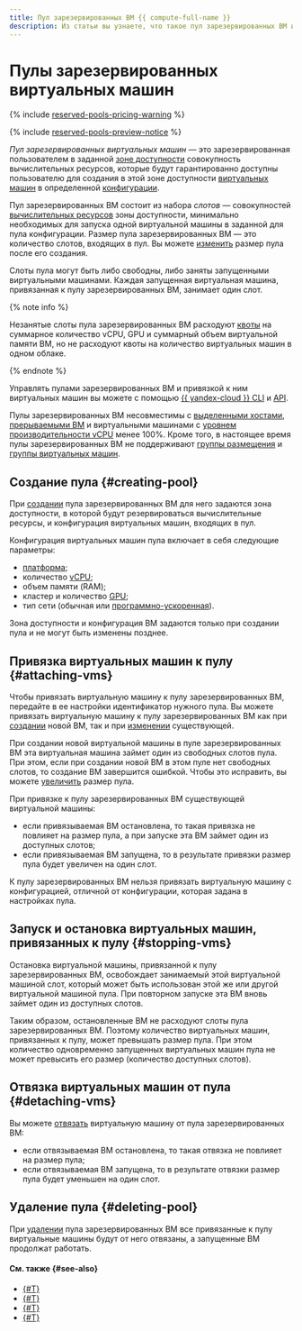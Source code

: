 ```yaml
---
title: Пул зарезервированных ВМ {{ compute-full-name }}
description: Из статьи вы узнаете, что такое пул зарезервированных ВМ и как резервировать необходимые вычислительные ресурсы для создания ВМ нужных конфигураций в нужных зонах доступности.
---
```


# Пулы зарезервированных виртуальных машин

{% include [reserved-pools-pricing-warning](../../_includes/compute/reserved-pools-pricing-warning.md) %}

{% include [reserved-pools-preview-notice](../../_includes/compute/reserved-pools-preview-notice.md) %}

_Пул зарезервированных виртуальных машин_ — это зарезервированная пользователем в заданной [зоне доступности](../../overview/concepts/geo-scope.md) совокупность вычислительных ресурсов, которые будут гарантированно доступны пользователю для создания в этой зоне доступности [виртуальных машин](./vm.md) в определенной [конфигурации](./performance-levels#available-configurations).

Пул зарезервированных ВМ состоит из набора _слотов_ — совокупностей [вычислительных ресурсов](./vm.md#types) зоны доступности, минимально необходимых для запуска одной виртуальной машины в заданной для пула конфигурации. Размер пула зарезервированных ВМ — это количество слотов, входящих в пул. Вы можете [изменить](../operations/reserved-pools/update-reserved-pool.md) размер пула после его создания.

Слоты пула могут быть либо свободны, либо заняты запущенными виртуальными машинами. Каждая запущенная виртуальная машина, привязанная к пулу зарезервированных ВМ, занимает один слот.

{% note info %}

Незанятые слоты пула зарезервированных ВМ расходуют [квоты](./limits.md#compute-quotas) на суммарное количество vCPU, GPU и суммарный объем виртуальной памяти ВМ, но не расходуют квоты на количество виртуальных машин в одном облаке.

{% endnote %}

Управлять пулами зарезервированных ВМ и привязкой к ним виртуальных машин вы можете с помощью [{{ yandex-cloud }} CLI](../cli-ref/reserved-instance-pool/index.md) и [API](../api-ref/ReservedInstancePool/index.md).

Пулы зарезервированных ВМ несовместимы с [выделенными хостами](./dedicated-host.md), [прерываемыми ВМ](./preemptible-vm.md) и виртуальными машинами с [уровнем производительности vCPU](./performance-levels.md) менее 100%. Кроме того, в настоящее время пулы зарезервированных ВМ не поддерживают [группы размещения](./placement-groups.md) и [группы виртуальных машин](./instance-groups/index.md).


## Создание пула {#creating-pool}

При [создании](../operations/reserved-pools/create-reserved-pool.md) пула зарезервированных ВМ для него задаются зона доступности, в которой будут резервироваться вычислительные ресурсы, и конфигурация виртуальных машин, входящих в пул.

Конфигурация виртуальных машин пула включает в себя следующие параметры:

* [платформа](./vm-platforms.md);
* количество [vCPU](./performance-levels.md);
* объем памяти (RAM);
* кластер и количество [GPU](./gpus.md);
* тип сети (обычная или [программно-ускоренная](./software-accelerated-network.md)).

Зона доступности и конфигурация ВМ задаются только при создании пула и не могут быть изменены позднее. 

## Привязка виртуальных машин к пулу {#attaching-vms}

Чтобы привязать виртуальную машину к пулу зарезервированных ВМ, передайте в ее настройки идентификатор нужного пула. Вы можете привязать виртуальную машину к пулу зарезервированных ВМ как при [создании](../operations/reserved-pools/manage-pool-vms.md#attach-new-vm) новой ВМ, так и при [изменении](../operations/reserved-pools/manage-pool-vms.md#attach-existing-vm) существующей.

При создании новой виртуальной машины в пуле зарезервированных ВМ эта виртуальная машина займет один из свободных слотов пула. При этом, если при создании новой ВМ в этом пуле нет свободных слотов, то создание ВМ завершится ошибкой. Чтобы это исправить, вы можете [увеличить](../operations/reserved-pools/update-reserved-pool.md) размер пула.

При привязке к пулу зарезервированных ВМ существующей виртуальной машины:
* если привязываемая ВМ остановлена, то такая привязка не повлияет на размер пула, а при запуске эта ВМ займет один из доступных слотов;
* если привязываемая ВМ запущена, то в результате привязки размер пула будет увеличен на один слот.

К пулу зарезервированных ВМ нельзя привязать виртуальную машину с конфигурацией, отличной от конфигурации, которая задана в настройках пула.

## Запуск и остановка виртуальных машин, привязанных к пулу {#stopping-vms}

Остановка виртуальной машины, привязанной к пулу зарезервированных ВМ, освобождает занимаемый этой виртуальной машиной слот, который может быть использован этой же или другой виртуальной машиной пула. При повторном запуске эта ВМ вновь займет один из доступных слотов.

Таким образом, остановленные ВМ не расходуют слоты пула зарезервированных ВМ. Поэтому количество виртуальных машин, привязанных к пулу, может превышать размер пула. При этом количество одновременно запущенных виртуальных машин пула не может превысить его размер (количество доступных слотов).

## Отвязка виртуальных машин от пула {#detaching-vms}

Вы можете [отвязать](../operations/reserved-pools/manage-pool-vms.md#detach-vm) виртуальную машину от пула зарезервированных ВМ: 
* если отвязываемая ВМ остановлена, то такая отвязка не повлияет на размер пула;
* если отвязываемая ВМ запущена, то в результате отвязки размер пула будет уменьшен на один слот.

## Удаление пула {#deleting-pool}

При [удалении](../operations/reserved-pools/delete-reserved-pool.md) пула зарезервированных ВМ все привязанные к пулу виртуальные машины будут от него отвязаны, а запущенные ВМ продолжат работать.

#### См. также {#see-also}

* [{#T}](../operations/reserved-pools/create-reserved-pool.md)
* [{#T}](../operations/reserved-pools/update-reserved-pool.md)
* [{#T}](../operations/reserved-pools/delete-reserved-pool.md)
* [{#T}](../operations/reserved-pools/manage-pool-vms.md)